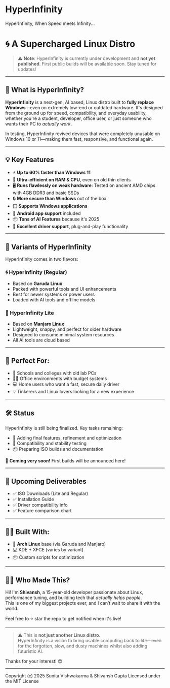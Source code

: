 # HyperInfinity
HyperInfinity, When Speed meets Infinity...

# 🌀 A Supercharged Linux Distro

> ⚠️ **Note**: HyperInfinity is currently under development and **not yet published**. First public builds will be available soon. Stay tuned for updates!

---

## 🚀 What is HyperInfinity?

**HyperInfinity** is a next-gen, AI based, Linux distro built to **fully replace Windows**—even on extremely low-end or outdated hardware. It's designed from the ground up for speed, compatibility, and everyday usability, whether you're a student, developer, office user, or just someone who wants their PC to *actually work*.

In testing, HyperInfinity revived devices that were completely unusable on Windows 10 or 11—making them fast, responsive, and functional again.

---

## 💡 Key Features

- ⚡ **Up to 60% faster than Windows 11**
- 🧠 **Ultra-efficient on RAM & CPU**, even on old thin clients
- 🖥️ **Runs flawlessly on weak hardware**: Tested on ancient AMD chips with 4GB DDR3 and basic SSDs
- 🔒 **More secure than Windows** out of the box
- 🪟 **Supports Windows applications**
- 📱 **Android app support** included
- 📦 **Tons of AI Features** because it's 2025
- 📶 **Excellent driver support**, plug-and-play functionality

---

## 🧱 Variants of HyperInfinity

HyperInfinity comes in two flavors:

### 🌀 HyperInfinity (Regular)
- Based on **Garuda Linux**
- Packed with powerful tools and UI enhancements
- Best for newer systems or power users
- Loaded with AI tools and offline models

### 🌿 HyperInfinity Lite
- Based on **Manjaro Linux**
- Lightweight, snappy, and perfect for older hardware
- Designed to consume minimal system resources
- All AI tools are cloud based

---

## 🏫 Perfect For:

- 🏢 Schools and colleges with old lab PCs  
- 👨‍💼 Office environments with budget systems  
- 💻 Home users who want a fast, secure daily driver  
- 💡 Tinkerers and Linux lovers looking for a new experience

---

## 🛠️ Status

HyperInfinity is still being finalized. Key tasks remaining:
- 🔧 Adding final features, refinement and optimization
- 🧪 Compatibility and stability testing
- 📦 Preparing ISO builds and documentation

👀 **Coming very soon!** First builds will be announced here!

---

## 📁 Upcoming Deliverables

- ✅ ISO Downloads (Lite and Regular)
- ✅ Installation Guide
- ✅ Driver compatibility info
- ✅ Feature comparison chart

---

## 🧑‍💻 Built With:

- 🐧 **Arch Linux** base (via Garuda and Manjaro)
- 💻 KDE + XFCE (varies by variant)
- 📦 Custom scripts for optimization

---

## 🙋‍♂️ Who Made This?

Hi! I'm **Shivansh**, a 15-year-old developer passionate about Linux, performance tuning, and building tech that *actually helps people*.  
This is one of my biggest projects ever, and I can’t wait to share it with the world.

Feel free to ⭐ star the repo to get notified when it's live!

---

> ⚠️ This is **not just another Linux distro.**  
> HyperInfinity is a vision to bring usable computing back to life—even for the forgotten, slow, and dusty machines whilst also adding futuristic AI.

Thanks for your interest! 😊

---

Copyright (c) 2025 Sunita Vishwakarma & Shivansh Gupta
Licensed under the MIT License
